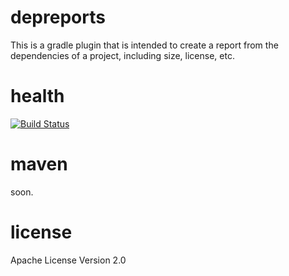 

# depreports
This is a gradle plugin that is intended to create a report from the dependencies of a project, including size, license, etc.

# health
[![Build Status](https://travis-ci.org/balazsbanyai/depreports.svg?branch=master)](https://travis-ci.org/balazsbanyai/depreports)

# maven
soon.

# license
Apache License Version 2.0

